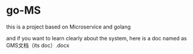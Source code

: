 # go-MS
this is a project based on Microservice and golang


and if you want to learn clearly about the system, here is a doc
named as GMS文档（its doc）.docx
